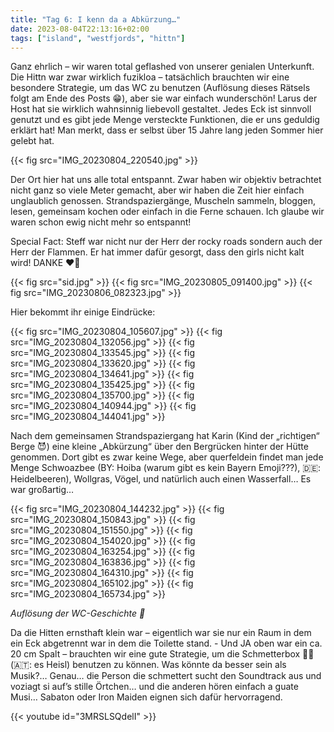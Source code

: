```yaml
---
title: "Tag 6: I kenn da a Abkürzung…"
date: 2023-08-04T22:13:16+02:00
tags: ["island", "westfjords", "hittn"]
---
```


Ganz ehrlich – wir waren total geflashed von unserer genialen
Unterkunft. Die Hittn war zwar wirklich fuzikloa – tatsächlich brauchten
wir eine besondere Strategie, um das WC zu benutzen (Auflösung dieses
Rätsels folgt am Ende des Posts 😁), aber sie war einfach wunderschön!
Larus der Host hat sie wirklich wahnsinnig liebevoll gestaltet. Jedes
Eck ist sinnvoll genutzt und es gibt jede Menge versteckte Funktionen,
die er uns geduldig erklärt hat! Man merkt, dass er selbst über 15 Jahre
lang jeden Sommer hier gelebt hat.

{{< fig src="IMG_20230804_220540.jpg" >}}

Der Ort hier hat uns alle total entspannt. Zwar haben wir objektiv
betrachtet nicht ganz so viele Meter gemacht, aber wir haben die Zeit
hier einfach unglaublich genossen. Strandspaziergänge, Muscheln sammeln,
bloggen, lesen, gemeinsam kochen oder einfach in die Ferne schauen. Ich
glaube wir waren schon ewig nicht mehr so entspannt!

Special Fact: Steff war nicht nur der Herr der rocky roads sondern auch
der Herr der Flammen. Er hat immer dafür gesorgt, dass den girls nicht
kalt wird! DANKE ❤️🫶

{{< fig src="sid.jpg" >}}
{{< fig src="IMG_20230805_091400.jpg"  >}}
{{< fig src="IMG_20230806_082323.jpg" >}}

Hier bekommt ihr einige Eindrücke:

{{< fig src="IMG_20230804_105607.jpg" >}}
{{< fig src="IMG_20230804_132056.jpg" >}}
{{< fig src="IMG_20230804_133545.jpg" >}}
{{< fig src="IMG_20230804_133620.jpg" >}}
{{< fig src="IMG_20230804_134641.jpg" >}}
{{< fig src="IMG_20230804_135425.jpg" >}}
{{< fig src="IMG_20230804_135700.jpg" >}}
{{< fig src="IMG_20230804_140944.jpg" >}}
{{< fig src="IMG_20230804_144041.jpg" >}}

Nach dem gemeinsamen Strandspaziergang hat Karin (Kind der „richtigen“
Berge 😈) eine kleine „Abkürzung“ über den Bergrücken
hinter der Hütte genommen. Dort gibt es zwar keine Wege, aber
querfeldein findet man jede Menge Schwoazbee (BY: Hoiba (warum gibt es kein Bayern Emoji???), 🇩🇪: Heidelbeeren),
Wollgras, Vögel, und natürlich auch einen Wasserfall… Es war großartig…

{{< fig src="IMG_20230804_144232.jpg" >}}
{{< fig src="IMG_20230804_150843.jpg" >}}
{{< fig src="IMG_20230804_151550.jpg" >}}
{{< fig src="IMG_20230804_154020.jpg" >}}
{{< fig src="IMG_20230804_163254.jpg" >}}
{{< fig src="IMG_20230804_163836.jpg" >}}
{{< fig src="IMG_20230804_164310.jpg" >}}
{{< fig src="IMG_20230804_165102.jpg" >}}
{{< fig src="IMG_20230804_165734.jpg" >}}

*Auflösung der WC-Geschichte 💩*

Da die Hitten ernsthaft klein war – eigentlich war sie nur ein Raum in
dem ein Eck abgetrennt war in dem die Toilette stand. - Und JA oben war
ein ca. 20 cm Spalt – brauchten wir eine gute Strategie, um die
Schmetterbox 🚽🧻 (🇦🇹: es Heisl) benutzen zu können. Was könnte da besser
sein als Musik?… Genau… die Person die schmettert sucht den Soundtrack
aus und voziagt si auf’s stille Örtchen… und die anderen hören einfach
a guate Musi… Sabaton oder Iron Maiden eignen sich dafür hervorragend.

{{< youtube id="3MRSLSQdelI" >}}
